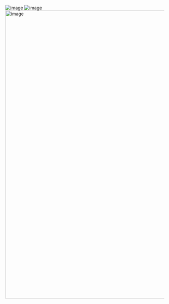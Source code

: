![image](https://github.com/user-attachments/assets/2f1fb395-fa32-4f61-87c4-60d8e22fde1b)
![image](https://github.com/user-attachments/assets/06bf6da5-889f-4228-aef2-9e6b3a99d9c6)
<img width="1900" height="913" alt="image" src="https://github.com/user-attachments/assets/8e26db42-bf26-4206-8f0f-77324deb9869" />
